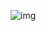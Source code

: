 
![img](https://images.saymedia-content.com/.image/t_share/MTc0NDczMjkyMjYwOTEwNzI2/puzzling-the-internet-the-mystery-of-cicada-3301.jpg)




